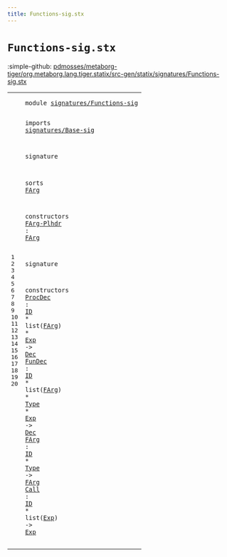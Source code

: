 ```yaml
---
title: Functions-sig.stx
---
```


# `Functions-sig.stx`

:simple-github: [pdmosses/metaborg-tiger/org.metaborg.lang.tiger.statix/src-gen/statix/signatures/Functions-sig.stx]

[pdmosses/metaborg-tiger/org.metaborg.lang.tiger.statix/src-gen/statix/signatures/Functions-sig.stx]: https://github.com/pdmosses/metaborg-tiger/blob/master/org.metaborg.lang.tiger.statix/src-gen/statix/signatures/Functions-sig.stx "The source file on GitHub"

<div class="stx"><table class="highlighttable"><tbody><tr><td class="linenos"><div class="linenodiv"><pre><span></span>1
2
3
4
5
6
7
8
9
10
11
12
13
14
15
16
17
18
19
20
</pre></div></td>
<td class="code"><pre><code><span class="keyword">module</span> <a href="../Tiger-sig.stx#signatures/Functions-sig_194_218" id="signatures/Functions-sig_7_31" title="Referenced at ../Tiger-sig.stx line 10">signatures/Functions-sig</a>

<span class="keyword">imports</span>
  <a href="../Base-sig.stx#signatures/Base-sig_7_26" id="signatures/Base-sig_43_62" title="Defined at ../Base-sig.stx line 1">signatures/Base-sig</a>

<span class="keyword">signature</span>

  <span class="keyword">sorts</span>
    <a href="#FArg_125_129" id="FArg_87_91" title="Referenced at line 12, 17, 18, 19; ../../../../trans/static-semantics.stx line 253">FArg</a>

  <span class="keyword">constructors</span>
    <a href="../../../../trans/static-semantics.stx#FArg-Plhdr_12790_12800" id="FArg-Plhdr_112_122" title="Referenced at ../../../../trans/static-semantics.stx line 529">FArg-Plhdr</a> : <a href="#FArg_87_91" id="FArg_125_129" title="Defined at line 9">FArg</a>

<span class="keyword">signature</span>

  <span class="keyword">constructors</span>
    <a href="../../../../trans/static-semantics.stx#ProcDec_5286_5293" id="ProcDec_161_168" title="Referenced at ../../../../trans/static-semantics.stx line 238">ProcDec</a> : <a href="../Base-sig.stx#ID_104_106" id="ID_171_173" title="Defined at ../Base-sig.stx line 13">ID</a> * <span class="keyword">list</span>(<a href="#FArg_87_91" id="FArg_181_185" title="Defined at line 9">FArg</a>) * <a href="../Base-sig.stx#Exp_68_71" id="Exp_189_192" title="Defined at ../Base-sig.stx line 9">Exp</a> -&gt; <a href="../Base-sig.stx#Dec_60_63" id="Dec_196_199" title="Defined at ../Base-sig.stx line 8">Dec</a>
    <a href="../../../../trans/static-semantics.stx#FunDec_5492_5498" id="FunDec_204_210" title="Referenced at ../../../../trans/static-semantics.stx line 244">FunDec</a> : <a href="../Base-sig.stx#ID_104_106" id="ID_213_215" title="Defined at ../Base-sig.stx line 13">ID</a> * <span class="keyword">list</span>(<a href="#FArg_87_91" id="FArg_223_227" title="Defined at line 9">FArg</a>) * <a href="../Base-sig.stx#Type_87_91" id="Type_231_235" title="Defined at ../Base-sig.stx line 11">Type</a> * <a href="../Base-sig.stx#Exp_68_71" id="Exp_238_241" title="Defined at ../Base-sig.stx line 9">Exp</a> -&gt; <a href="../Base-sig.stx#Dec_60_63" id="Dec_245_248" title="Defined at ../Base-sig.stx line 8">Dec</a>
    <a href="../../../../trans/static-semantics.stx#FArg_5900_5904" id="FArg_253_257" title="Referenced at ../../../../trans/static-semantics.stx line 256">FArg</a> : <a href="../Base-sig.stx#ID_104_106" id="ID_260_262" title="Defined at ../Base-sig.stx line 13">ID</a> * <a href="../Base-sig.stx#Type_87_91" id="Type_265_269" title="Defined at ../Base-sig.stx line 11">Type</a> -&gt; <a href="#FArg_87_91" id="FArg_273_277" title="Defined at line 9">FArg</a>
    <a href="../../../../trans/static-semantics.stx#Call_6022_6026" id="Call_282_286" title="Referenced at ../../../../trans/static-semantics.stx line 262">Call</a> : <a href="../Base-sig.stx#ID_104_106" id="ID_289_291" title="Defined at ../Base-sig.stx line 13">ID</a> * <span class="keyword">list</span>(<a href="../Base-sig.stx#Exp_68_71" id="Exp_299_302" title="Defined at ../Base-sig.stx line 9">Exp</a>) -&gt; <a href="../Base-sig.stx#Exp_68_71" id="Exp_307_310" title="Defined at ../Base-sig.stx line 9">Exp</a>
</code></pre></td></tr></tbody></table></div>